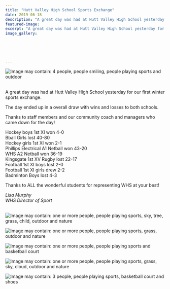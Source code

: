 ```yaml
---
title: "Hutt Valley High School Sports Exchange"
date: 2019-06-18
description: "A great day was had at Hutt Valley High School yesterday for our first winter sports exchange..."
featured-image: 
excerpt: "A great day was had at Hutt Valley High School yesterday for our first winter sports exchange."
image_gallery:
	
	
	
	
	
---
```


<p><img src="https://scontent-syd2-1.xx.fbcdn.net/v/t1.0-9/64578324_2264775663571599_3602630924505710592_n.jpg?_nc_cat=104&amp;_nc_eui2=AeHL_MoaOKVDDXsqwsKU2IzJHUMUEeukhoSTloRN-OY5KoM0guJ8E9TK5ydts6aViWz1STU2rduvrl5ym_dpuou3lBctya7kfRozcUufr_XUpQ&amp;_nc_ht=scontent-syd2-1.xx&amp;oh=c54cb838d89e1e427dc5189da269ff38&amp;oe=5DC0A3CC" alt="Image may contain: 4 people, people smiling, people playing sports and outdoor" /></p>
<p><br />A great day was had at Hutt Valley High School yesterday for our first winter sports exchange.&nbsp;</p>
<p>The day ended up in a overall draw with wins and losses to both schools.</p>
<p>Thanks to staff members and our community coach and managers who came down for the day!</p>
<div class="text_exposed_show">
<p>Hockey boys 1st XI won 4-0<br />Bball Girls lost 40-80<br />Hockey girls 1st XI won 2-1<br />Phillips Electrical A1 Netball won 43-20<br />WHS A2 Netball won 36-19<br />Kingsgate 1st XV Rugby lost 22-17<br />Football 1st XI boys lost 2-0<br />Football 1st XI girls drew 2-2<br />Badminton Boys lost 4-3</p>
<p>Thanks to ALL the wonderful students for representing WHS at your best!</p>
<p><em>Lisa Murphy</em><br /><em>WHS Director of Sport<br /><br /></em></p>
</div>
<p><img src="https://scontent-syd2-1.xx.fbcdn.net/v/t1.0-9/64404022_2264774826905016_1085972860066856960_n.jpg?_nc_cat=110&amp;_nc_eui2=AeFFmmOpQcZ2s-MjH_AYkEbaeafVV7O_mABhtXZRm3IE8S00a2eMx7yCbVWlnhEqMShb8Yh3KZ4Ssul4qlOh8VigOQOvME3AioKEm_gQtC2Hew&amp;_nc_ht=scontent-syd2-1.xx&amp;oh=6bd074838c938a4a43d1c02f351ccda1&amp;oe=5DC14DA3" alt="Image may contain: one or more people, people playing sports, sky, tree, grass, child, outdoor and nature" /></p>
<p><img src="https://scontent-syd2-1.xx.fbcdn.net/v/t1.0-9/62581119_2264775546904944_5630483687314292736_n.jpg?_nc_cat=111&amp;_nc_eui2=AeFfrm8TN6-lQQ00Jm_TijmnbPhPlnr16uN6i_wZZh8RSzM-qo9XPHfl8jAJAzXFLlO9kFZxKQpsFeGBOA4VBZ4zG1US64k8FxUIdEB7232elw&amp;_nc_ht=scontent-syd2-1.xx&amp;oh=14b771b88d339f1ec7251945d1531928&amp;oe=5D7FC50D" alt="Image may contain: one or more people, people playing sports, grass, outdoor and nature" /></p>
<p><img src="https://scontent-syd2-1.xx.fbcdn.net/v/t1.0-9/64874872_2264775806904918_4193765574309838848_n.jpg?_nc_cat=101&amp;_nc_eui2=AeERlGNKa9uffVq2Xui2xO3CyJI9IeM0Je1Njyr_Urokco2Uc8EoBi8kQL_cRsXImG0Q7XKngJeRqYd-PMcA4H7vqHOnvh-65UmkpZaOX-0Emw&amp;_nc_ht=scontent-syd2-1.xx&amp;oh=3935070bac444abb9c0d9ed537251cda&amp;oe=5DC04FFE" alt="Image may contain: one or more people, people playing sports and basketball court" /></p>
<p><img src="https://scontent-syd2-1.xx.fbcdn.net/v/t1.0-9/64479410_2264773700238462_232646876501901312_n.jpg?_nc_cat=100&amp;_nc_eui2=AeFwzhE-ma9NnmedEQ7WajGTa8nY4ebfcI6HuSTh8l6oNtDvjXoynYFWMFbNycC50j2ZfMT49SRjF06tsfMR-EvzaEV5Q2EXVDA3qufur7ZT7w&amp;_nc_ht=scontent-syd2-1.xx&amp;oh=2f71a757bd6aa6f6ef17cb01fd52091f&amp;oe=5D7D19D7" alt="Image may contain: one or more people, people playing sports, grass, sky, cloud, outdoor and nature" /></p>
<p><img src="https://scontent-syd2-1.xx.fbcdn.net/v/t1.0-9/64513702_2264773806905118_7527577588135362560_n.jpg?_nc_cat=103&amp;_nc_eui2=AeFYJ59QjCSnf3XxaV0kYWUNAhz6S63TS1Roy0lm0AmFs6-kuCMuTZ8bzawYeGPWYrzfzwtzNjYbPumnvTIZC-6HcTxrcuVuY4BHsBRt1NCbjQ&amp;_nc_ht=scontent-syd2-1.xx&amp;oh=d875f00f747e99ee69c71a5b2a140803&amp;oe=5D7F8EE5" alt="Image may contain: 3 people, people playing sports, basketball court and shoes" /></p>


